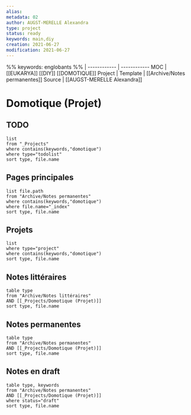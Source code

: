 ```yaml
---
alias:
metadata: 02
author: AUGST-MERELLE Alexandra
type: project
status: ready
keywords: main,diy
creation: 2021-06-27
modification: 2021-06-27
---
```

%%
keywords: englobants
%%
 | 
------------ | ------------
MOC | [[EUKARYA]] [[DIY]] [[DOMOTIQUE]]
Project |
Template | [[Archive/Notes permanentes]]
Source | [[AUGST-MERELLE Alexandra]]
# Domotique (Projet)
## TODO
```dataview
list
from "_Projects"
where contains(keywords,"domotique")
where type="todolist"
sort type, file.name
```

## Pages principales
```dataview
list file.path
from "Archive/Notes permanentes"
where contains(keywords,"domotique")
where file.name="_index"
sort type, file.name
```
## Projets
```dataview
list
where type="project"
where contains(keywords,"domotique")
sort type, file.name
```
## Notes littéraires
```dataview
table type
from "Archive/Notes littéraires"
AND [[_Projects/Domotique (Projet)]]
sort type, file.name
```
## Notes permanentes
```dataview
table type
from "Archive/Notes permanentes"
AND [[_Projects/Domotique (Projet)]]
sort type, file.name
```
## Notes en draft
```dataview
table type, keywords
from "Archive/Notes permanentes"
AND [[_Projects/Domotique (Projet)]]
where status="draft"
sort type, file.name
```